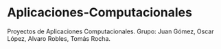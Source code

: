 # Aplicaciones-Computacionales
Proyectos de Aplicaciones Computacionales. Grupo: Juan Gómez, Oscar López, Alvaro Robles, Tomás Rocha.

